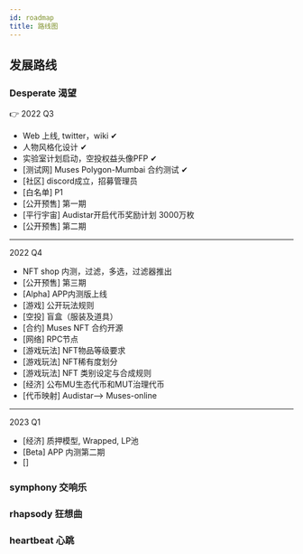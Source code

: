 ```yaml
---
id: roadmap
title: 路线图
---
```

## 发展路线

### Desperate 渴望
👉 2022 Q3
- Web 上线, twitter，wiki ✔
- 人物风格化设计 ✔
- 实验室计划启动，空投权益头像PFP ✔
- [测试网] Muses Polygon-Mumbai 合约测试 ✔
- [社区] discord成立，招募管理员
- [白名单] P1
- [公开预售] 第一期
- [平行宇宙] Audistar开启代币奖励计划 3000万枚
- [公开预售] 第二期

***

2022 Q4
- NFT shop 内测，过滤，多选，过滤器推出
- [公开预售] 第三期
- [Alpha] APP内测版上线
- [游戏] 公开玩法规则
- [空投] 盲盒（服装及道具）
- [合约] Muses NFT 合约开源
- [网络] RPC节点
- [游戏玩法] NFT物品等级要求
- [游戏玩法] NFT稀有度划分
- [游戏玩法] NFT 类别设定与合成规则
- [经济] 公布MU生态代币和MUT治理代币
- [代币映射] Audistar--> Muses-online 


***

2023 Q1 
- [经济] 质押模型, Wrapped, LP池 
- [Beta] APP 内测第二期
- [] 


### symphony 交响乐
### rhapsody 狂想曲
### heartbeat 心跳
